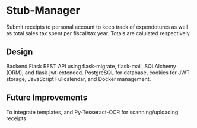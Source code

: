 # Stub-Manager

Submit receipts to personal account to keep track of expendetures as well as total sales tax spent per fiscal/tax year.
Totals are calulated respectively.

## Design

Backend Flask REST API using flask-migrate, flask-mail, SQLAlchemy (ORM), and flask-jwt-extended. PostgreSQL for database, cookies for JWT storage, JavaScript Fullcalendar, and Docker management.

## Future Improvements

To integrate templates, and Py-Tesseract-OCR for scanning/uploading receipts
